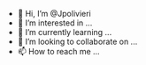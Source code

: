 - 👋 Hi, I’m @Jpolivieri
- 👀 I’m interested in ...
- 🌱 I’m currently learning ...
- 💞️ I’m looking to collaborate on ...
- 📫 How to reach me ...

<!---
Jpolivieri/Jpolivieri is a ✨ special ✨ repository because its `README.md` (this file) appears on your GitHub profile.
You can click the Preview link to take a look at your changes.
--->
